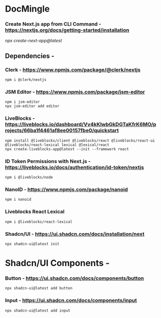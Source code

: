 # DocMingle

### Create Next.js app from CLI Command - https://nextjs.org/docs/getting-started/installation

_npx create-next-app@latest_

## Dependencies -

### Clerk - https://www.npmjs.com/package/@clerk/nextjs
    npm i @clerk/nextjs

### JSM Editor - https://www.npmjs.com/package/jsm-editor
    npm i jsm-editor
    npx jsm-editor add editor

### LiveBlocks - https://liveblocks.io/dashboard/Vv4kKlwbGkDGTaKfrK6MO/projects/66ba1f4461af8ee00157fbe0/quickstart
    npm install @liveblocks/client @liveblocks/react @liveblocks/react-ui @liveblocks/react-lexical lexical @lexical/react
    npx create-liveblocks-app@latest --init --framework react

### ID Token Permissions with Next.js - https://liveblocks.io/docs/authentication/id-token/nextjs
    npm i @liveblocks/node

### NanoID - https://www.npmjs.com/package/nanoid
    npm i nanoid

### Liveblocks React Lexical
    npm i @liveblocks/react-lexical


### Shadcn/UI - https://ui.shadcn.com/docs/installation/next
    npx shadcn-ui@latest init

# Shadcn/UI Components -

### Button - https://ui.shadcn.com/docs/components/button
    npx shadcn-ui@latest add button

### Input - https://ui.shadcn.com/docs/components/input
    npx shadcn-ui@latest add input
